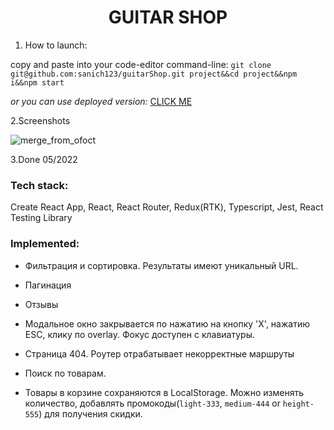 <h1 align="center">GUITAR SHOP</h1>

1. How to launch: 

copy and paste into your code-editor command-line: `git clone git@github.com:sanich123/guitarShop.git project&&cd project&&npm i&&npm start`

*or you can use deployed version:* [CLICK ME](https://guitar-shop-five.vercel.app/)

2.Screenshots

![merge_from_ofoct](https://user-images.githubusercontent.com/70276651/227713847-65a37731-735f-4d28-86cb-6244f148467d.jpg)

3.Done 05/2022

### Tech stack:
Create React App, React, React Router, Redux(RTK), Typescript, Jest, React Testing Library 

### Implemented: 
* Фильтрация и сортировка. Результаты имеют уникальный URL.

* Пагинация

* Отзывы

* Модальное окно закрывается по нажатию на кнопку 'X', нажатию ESC, клику по overlay. Фокус доступен с клавиатуры.

* Cтраница 404. Роутер отрабатывает некорректные маршруты

* Поиск по товарам. 

* Товары в корзине сохраняются в LocalStorage. Можно изменять количество, добавлять промокоды(`light-333`, `medium-444` or `height-555`) для получения скидки.


